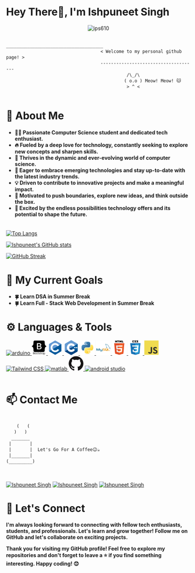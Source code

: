 # Hey There👋, I'm Ishpuneet Singh
<p align="center"> <img src="https://komarev.com/ghpvc/?username=ips610&label=Profile%20views&color=0e75b6&style=flat" alt="ips610" height=25px/>  <br></p>

```
                                    _____________________________________
                                    < Welcome to my personal github page! >
                                    ------------------------------------- 
                                              /\_/\
                                             ( o.o ) Meow! Meow! 🐱
                                              > ^ <
   
```
 

<h1>🚀 About Me <br></h1>

<h4>
  <ul>
<li>🧑‍💻 Passionate Computer Science student and dedicated tech enthusiast.<br>
<li>🔥 Fueled by a deep love for technology, constantly seeking to explore new concepts and sharpen skills.<br>
<li>🚀 Thrives in the dynamic and ever-evolving world of computer science.<br>
<li>🌱 Eager to embrace emerging technologies and stay up-to-date with the latest industry trends.<br>
<li>💡 Driven to contribute to innovative projects and make a meaningful impact.<br>
<li>🎯 Motivated to push boundaries, explore new ideas, and think outside the box.<br>
<li>🌟 Excited by the endless possibilities technology offers and its potential to shape the future.<br><br>
  </ul>
</h4>


[![Top Langs](https://github-readme-stats.vercel.app/api/top-langs/?username=ips610&theme=transparent&hide_border=true&border_radius=5&card_width=500&layout=compact)](https://github.com/anuraghazra/github-readme-stats)

[![Ishpuneet's GitHub stats](https://github-readme-stats.vercel.app/api?username=ips610&count_private=true&include_all_commits=true&theme=transparent&hide_border=true&border_radius=5&card_width=500)](https://github.com/ips610)

[![GitHub Streak](https://streak-stats.demolab.com?user=ips610&theme=transparent&hide_border=true&border_radius=5&card_width=500)](https://git.io/streak-stats)


<!-- <a href="https://github.com/anuraghazra/github-readme-stats">
  <img align="right" src="https://github-readme-stats.vercel.app/api/top-langs/?username=ips610&theme=transparent&hide_border=true&border_radius=5&card_width=500&langs_count=8" />
</a> -->

<h1>🌱 My Current Goals <br></h1>

<h4>
  <ul>
    <li>🍀 Learn DSA in Summer Break <br>
    <li>🍀 Learn Full - Stack Web Development in Summer Break <br>
  </ul>
 </h4>
 
 <h1>⚙️ Languages & Tools <br></h1>
<p align="left"> 
<a href="https://www.arduino.cc/" target="_blank" rel="noreferrer"> <img src="https://cdn.worldvectorlogo.com/logos/arduino-1.svg" alt="arduino" width="40" height="40"/> </a> 
<a href="https://getbootstrap.com" target="_blank" rel="noreferrer"> <img src="https://raw.githubusercontent.com/devicons/devicon/master/icons/bootstrap/bootstrap-plain-wordmark.svg" alt="bootstrap" width="40" height="40"/> </a> 
<a href="https://www.cprogramming.com/" target="_blank" rel="noreferrer"> <img src="https://raw.githubusercontent.com/devicons/devicon/master/icons/c/c-original.svg" alt="c" width="40" height="40"/> </a> 
<a href="https://www.w3schools.com/cpp/" target="_blank" rel="noreferrer"> <img src="https://raw.githubusercontent.com/devicons/devicon/master/icons/cplusplus/cplusplus-original.svg" alt="cplusplus" width="40" height="40"/> </a> 
<a href="https://www.python.org" target="_blank" rel="noreferrer"> <img src="https://raw.githubusercontent.com/devicons/devicon/master/icons/python/python-original.svg" alt="python" width="40" height="40"/> </a> 
<a href="https://www.mysql.com/" target="_blank" rel="noreferrer"> <img src="https://raw.githubusercontent.com/devicons/devicon/master/icons/mysql/mysql-original-wordmark.svg" alt="mysql" width="40" height="40"/> </a>
<a href="https://www.w3.org/html/" target="_blank" rel="noreferrer"> <img src="https://raw.githubusercontent.com/devicons/devicon/master/icons/html5/html5-original-wordmark.svg" alt="html5" width="40" height="40"/> </a> 
  <a href="https://www.w3schools.com/css/" target="_blank" rel="noreferrer"> <img src="https://raw.githubusercontent.com/devicons/devicon/master/icons/css3/css3-original-wordmark.svg" alt="css3" width="40" height="40"/> </a> 
  <a href="https://developer.mozilla.org/en-US/docs/Web/JavaScript" target="_blank" rel="noreferrer"> <img src="https://raw.githubusercontent.com/devicons/devicon/master/icons/javascript/javascript-original.svg" alt="javascript" width="40" height="40"/> </a>
<a href="https://tailwindcss.com" target="_blank"> 
  <img src="https://yt3.googleusercontent.com/ikv41jMTr1uHGdILrJhvbfVJcDt4oqhwApKX37TjAleF_cRPbF2W-waj7uMnS5JySvnlvAlTCg=s900-c-k-c0x00ffffff-no-rj" alt="Tailwind CSS" width="40" height="40"> 
</a>
  <a href="https://www.mathworks.com/" target="_blank" rel="noreferrer"> <img src="https://upload.wikimedia.org/wikipedia/commons/2/21/Matlab_Logo.png" alt="matlab" width="40" height="40"/> </a> 
<a href="https://github.com/ips610" target="_blank"> 
  <img src="https://raw.githubusercontent.com/github/explore/78df643247d429f6cc873026c0622819ad797942/topics/github/github.png" alt="github" width="40" height="40"> 
</a>
<a href="https://developer.android.com/studio?gclid=Cj0KCQjwyLGjBhDKARIsAFRNgW-t-MBHzyfpt5ATB2OgJg3MqrvEJ2DVqbXFeU3HmGnxAd-64Xcv_UIaAuhiEALw_wcB&gclsrc=aw.ds" target="_blank"> 
  <img src="https://img.uxwing.com/wp-content/themes/uxwing/download/brands-social-media/android-studio-icon.svg" alt="android studio" width="40" height="40"> 
</a>


<br />
<br />
 
 <h1>📫 Contact Me <br></h1>
 
 ```

     (   ( 
    )   )
   _______
  |       |
  |       |  Let's Go For A Coffee😉☕️
  |_______|
 (_________)

  
```

<a href="https://linkedin.com/in/ips610" target="blank"><img align="center" src="https://raw.githubusercontent.com/rahuldkjain/github-profile-readme-generator/master/src/images/icons/Social/linked-in-alt.svg" alt="Ishpuneet Singh" height="30" width="40" /></a> 
<a href="https://instagram.com/ips610" target="blank"><img align="center" src="https://raw.githubusercontent.com/rahuldkjain/github-profile-readme-generator/master/src/images/icons/Social/instagram.svg" alt="Ishpuneet Singh" height="30" width="40" /></a>
<a href="mailto:isingh_be22@thapar.edu" target="blank"><img align="center" src="https://play-lh.googleusercontent.com/KSuaRLiI_FlDP8cM4MzJ23ml3og5Hxb9AapaGTMZ2GgR103mvJ3AAnoOFz1yheeQBBI" alt="Ishpuneet Singh" height="40" width="40" /></a>

<h1>🤝 Let's Connect <br></h1>

<h4>
I'm always looking forward to connecting with fellow tech enthusiasts, students, and professionals. Let's learn and grow together! Follow me on GitHub and let's collaborate on exciting projects.

Thank you for visiting my GitHub profile! Feel free to explore my repositories and don't forget to leave a ⭐️ if you find something interesting. Happy coding! 😊
</h4>




<!-- <a href="https://reactjs.org/" target="_blank"> <img src="https://www.vectorlogo.zone/logos/reactjs/reactjs-icon.svg" alt="react js" width="40" height="40"/>
<img src="https://raw.githubusercontent.com/github/explore/80688e429a7d4ef2fca1e82350fe8e3517d3494d/topics/bootstrap/bootstrap.png" alt="bootstrap" width="40" height="40"/> </a> -->
<!-- <a href="https://www.djangoproject.com/" target="_blank"> <img src="https://www.vectorlogo.zone/logos/djangoproject/djangoproject-icon.svg" alt="git" width="40" height="40"/> </a>  -->
  
<!--   
<a href="https://git-scm.com/" target="_blank"> 
  <img src="https://www.vectorlogo.zone/logos/git-scm/git-scm-icon.svg" alt="git" width="40" height="40"/> 
</a> 
   -->
